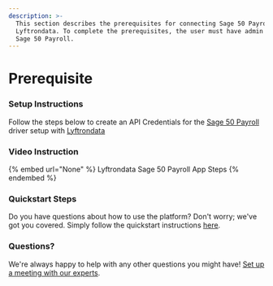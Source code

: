 ```yaml
---
description: >-
  This section describes the prerequisites for connecting Sage 50 Payroll to
  Lyftrondata. To complete the prerequisites, the user must have admin access to
  Sage 50 Payroll.
---
```


# Prerequisite

<mark style="color:blue;"></mark>

### Setup Instructions

Follow the steps below to create an API Credentials for the [Sage 50 Payroll](None) driver setup with [Lyftrondata](https://www.lyftrondata.com)

### Video Instruction

{% embed url="None" %}
Lyftrondata Sage 50 Payroll App Steps
{% endembed %}

### Quickstart Steps

Do you have questions about how to use the platform? Don't worry; we've got you covered. Simply follow the quickstart instructions [here](README.md).

### Questions? <a href="#questions" id="questions"></a>

We're always happy to help with any other questions you might have! [Set up a meeting with our experts](https://www.lyftrondata.com/book-a-meeting/).

